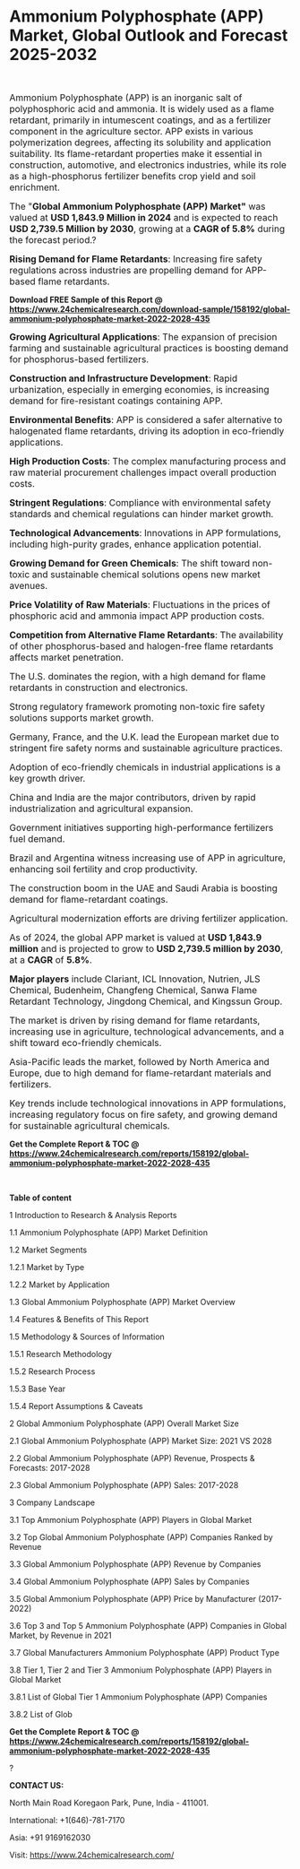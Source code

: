 <h1>Ammonium Polyphosphate (APP) Market, Global Outlook and Forecast 2025-2032</h1><br/><p><span style="font-size:16px">Ammonium Polyphosphate (APP) is an inorganic salt of polyphosphoric acid and ammonia. It is widely used as a flame retardant, primarily in intumescent coatings, and as a fertilizer component in the agriculture sector. APP exists in various polymerization degrees, affecting its solubility and application suitability. Its flame-retardant properties make it essential in construction, automotive, and electronics industries, while its role as a high-phosphorus fertilizer benefits crop yield and soil enrichment.</span></p>
 
 
 
 <p><span style="font-size:16px">The "<strong>Global Ammonium Polyphosphate (APP) Market"</strong> was valued at <strong>USD 1,843.9 Million in 2024</strong> and is expected to reach <strong>USD 2,739.5 Million by 2030</strong>, growing at a <strong><strong>CAGR</strong> of 5.8%</strong> during the forecast period.? </span></p>
 
 
 
 <p><span style="font-size:16px"><strong>Rising Demand for Flame Retardants</strong>: Increasing fire safety regulations across industries are propelling demand for APP-based flame retardants.</span></p>
 
 
 
 <div><b>Download FREE Sample of this Report @ <a href="https://www.24chemicalresearch.com/download-sample/158192/global-ammonium-polyphosphate-market-2022-2028-435">https://www.24chemicalresearch.com/download-sample/158192/global-ammonium-polyphosphate-market-2022-2028-435</a></b></div>
 
 
 
 <p><span style="font-size:16px"><strong>Growing Agricultural Applications</strong>: The expansion of precision farming and sustainable agricultural practices is boosting demand for phosphorus-based fertilizers.</span></p>
 
 
 
 <p><span style="font-size:16px"><strong>Construction and Infrastructure Development</strong>: Rapid urbanization, especially in emerging economies, is increasing demand for fire-resistant coatings containing APP.</span></p>
 
 
 
 <p><span style="font-size:16px"><strong>Environmental Benefits</strong>: APP is considered a safer alternative to halogenated flame retardants, driving its adoption in eco-friendly applications.</span></p>
 
 
 
 <p><span style="font-size:16px"><strong>High Production Costs</strong>: The complex manufacturing process and raw material procurement challenges impact overall production costs.</span></p>
 
 
 
 <p><span style="font-size:16px"><strong>Stringent Regulations</strong>: Compliance with environmental safety standards and chemical regulations can hinder market growth.</span></p>
 
 
 
 <p><span style="font-size:16px"><strong>Technological Advancements</strong>: Innovations in APP formulations, including high-purity grades, enhance application potential.</span></p>
 
 
 
 <p><span style="font-size:16px"><strong>Growing Demand for Green Chemicals</strong>: The shift toward non-toxic and sustainable chemical solutions opens new market avenues.</span></p>
 
 
 
 <p><span style="font-size:16px"><strong>Price Volatility of Raw Materials</strong>: Fluctuations in the prices of phosphoric acid and ammonia impact APP production costs.</span></p>
 
 
 
 <p><span style="font-size:16px"><strong>Competition from Alternative Flame Retardants</strong>: The availability of other phosphorus-based and halogen-free flame retardants affects market penetration.</span></p>
 
 
 
 <p><span style="font-size:16px">The U.S. dominates the region, with a high demand for flame retardants in construction and electronics.</span></p>
 
 
 
 <p><span style="font-size:16px">Strong regulatory framework promoting non-toxic fire safety solutions supports market growth.</span></p>
 
 
 
 <p><span style="font-size:16px">Germany, France, and the U.K. lead the European market due to stringent fire safety norms and sustainable agriculture practices.</span></p>
 
 
 
 <p><span style="font-size:16px">Adoption of eco-friendly chemicals in industrial applications is a key growth driver.</span></p>
 
 
 
 <p><span style="font-size:16px">China and India are the major contributors, driven by rapid industrialization and agricultural expansion.</span></p>
 
 
 
 <p><span style="font-size:16px">Government initiatives supporting high-performance fertilizers fuel demand.</span></p>
 
 
 
 <p><span style="font-size:16px">Brazil and Argentina witness increasing use of APP in agriculture, enhancing soil fertility and crop productivity.</span></p>
 
 
 
 <p><span style="font-size:16px">The construction boom in the UAE and Saudi Arabia is boosting demand for flame-retardant coatings.</span></p>
 
 
 
 <p><span style="font-size:16px">Agricultural modernization efforts are driving fertilizer application.</span></p>
 
 
 
 <p><span style="font-size:16px">As of 2024, the global APP market is valued at <strong>USD 1,843.9 million</strong> and is projected to grow to <strong>USD 2,739.5 million by 2030</strong>, at a <strong>CAGR</strong> of <strong>5.8%</strong>.</span></p>
 
 
 
 <p><span style="font-size:16px"><strong>Major players</strong> include Clariant, ICL Innovation, Nutrien, JLS Chemical, Budenheim, Changfeng Chemical, Sanwa Flame Retardant Technology, Jingdong Chemical, and Kingssun Group.</span></p>
 
 
 
 <p><span style="font-size:16px">The market is driven by rising demand for flame retardants, increasing use in agriculture, technological advancements, and a shift toward eco-friendly chemicals.</span></p>
 
 
 
 <p><span style="font-size:16px">Asia-Pacific leads the market, followed by North America and Europe, due to high demand for flame-retardant materials and fertilizers.</span></p>
 
 
 
 <p><span style="font-size:16px">Key trends include technological innovations in APP formulations, increasing regulatory focus on fire safety, and growing demand for sustainable agricultural chemicals.</span></p>
 
 
 
 <div><b>Get the Complete Report & TOC @ <a href="https://www.24chemicalresearch.com/reports/158192/global-ammonium-polyphosphate-market-2022-2028-435">https://www.24chemicalresearch.com/reports/158192/global-ammonium-polyphosphate-market-2022-2028-435</a></b></div>
 
 
 
 <p><br />
 
 <b>Table of content</b></p>
 
 
 
 <p>1 Introduction to Research & Analysis Reports<br />
 
 1.1 Ammonium Polyphosphate (APP) Market Definition<br />
 
 1.2 Market Segments<br />
 
 1.2.1 Market by Type<br />
 
 1.2.2 Market by Application<br />
 
 1.3 Global Ammonium Polyphosphate (APP) Market Overview<br />
 
 1.4 Features & Benefits of This Report<br />
 
 1.5 Methodology & Sources of Information<br />
 
 1.5.1 Research Methodology<br />
 
 1.5.2 Research Process<br />
 
 1.5.3 Base Year<br />
 
 1.5.4 Report Assumptions & Caveats<br />
 
 2 Global Ammonium Polyphosphate (APP) Overall Market Size<br />
 
 2.1 Global Ammonium Polyphosphate (APP) Market Size: 2021 VS 2028<br />
 
 2.2 Global Ammonium Polyphosphate (APP) Revenue, Prospects & Forecasts: 2017-2028<br />
 
 2.3 Global Ammonium Polyphosphate (APP) Sales: 2017-2028<br />
 
 3 Company Landscape<br />
 
 3.1 Top Ammonium Polyphosphate (APP) Players in Global Market<br />
 
 3.2 Top Global Ammonium Polyphosphate (APP) Companies Ranked by Revenue<br />
 
 3.3 Global Ammonium Polyphosphate (APP) Revenue by Companies<br />
 
 3.4 Global Ammonium Polyphosphate (APP) Sales by Companies<br />
 
 3.5 Global Ammonium Polyphosphate (APP) Price by Manufacturer (2017-2022)<br />
 
 3.6 Top 3 and Top 5 Ammonium Polyphosphate (APP) Companies in Global Market, by Revenue in 2021<br />
 
 3.7 Global Manufacturers Ammonium Polyphosphate (APP) Product Type<br />
 
 3.8 Tier 1, Tier 2 and Tier 3 Ammonium Polyphosphate (APP) Players in Global Market<br />
 
 3.8.1 List of Global Tier 1 Ammonium Polyphosphate (APP) Companies<br />
 
 3.8.2 List of Glob</p>
 
 
 
 <div><b>Get the Complete Report & TOC @ <a href="https://www.24chemicalresearch.com/reports/158192/global-ammonium-polyphosphate-market-2022-2028-435">https://www.24chemicalresearch.com/reports/158192/global-ammonium-polyphosphate-market-2022-2028-435</a></b></div>
 
 
 
 <p>? </p>
 
 
 
 <p><b>CONTACT US:</b><br />
 
 North Main Road Koregaon Park, Pune, India - 411001.<br />
 
 International: +1(646)-781-7170<br />
 
 Asia: +91 9169162030<br />
 
 Visit: <a href="https://www.24chemicalresearch.com/">https://www.24chemicalresearch.com/</a></p>